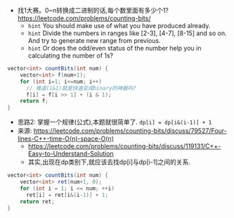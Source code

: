 


- 找1大赛。0~n转换成二进制的话,每个数里面有多少个1? https://leetcode.com/problems/counting-bits/
  - `hint` You should make use of what you have produced already.
  - `hint` Divide the numbers in ranges like [2-3], [4-7], [8-15] and so on. And try to generate new range from previous.
  - `hint` Or does the odd/even status of the number help you in calculating the number of 1s?

```csharp
vector<int> countBits(int num) {
    vector<int> f(num+1);
    for (int i=1; i<=num; i++) 
      // 难道(i&1)就是快速变成binary的神器吗?
      f[i] = f[i >> 1] + (i & 1);
    return f;
}
```

- 思路2: 掌握一个规律(公式),本题就很简单了. `dp[i] = dp[i&(i-1)] + 1`
- 来源: https://leetcode.com/problems/counting-bits/discuss/79527/Four-lines-C++-time-O(n)-space-O(n)
  - https://leetcode.com/problems/counting-bits/discuss/119131/C++-Easy-to-Understand-Solution
  - 其实,出现在dp类别下,就应该去找dp[i]与dp[i-1]之间的关系.
```csharp
vector<int> countBits(int num) {
    vector<int> ret(num+1, 0);
    for (int i = 1; i <= num; ++i)
      ret[i] = ret[i&(i-1)] + 1;
    return ret;
}
```

